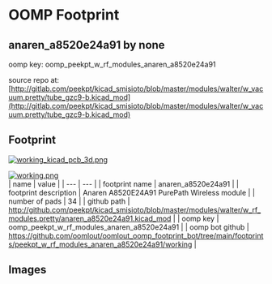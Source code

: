 # OOMP Footprint  
## anaren_a8520e24a91  by none  
  
oomp key: oomp_peekpt_w_rf_modules_anaren_a8520e24a91  
  
source repo at: [http://gitlab.com/peekpt/kicad_smisioto/blob/master/modules/walter/w_vacuum.pretty/tube_gzc9-b.kicad_mod](http://gitlab.com/peekpt/kicad_smisioto/blob/master/modules/walter/w_vacuum.pretty/tube_gzc9-b.kicad_mod)  
## Footprint  
  
[![working_kicad_pcb_3d.png](working_kicad_pcb_3d_600.png)](working_kicad_pcb_3d.png)  
  
[![working.png](working_600.png)](working.png)  
| name | value | 
| --- | --- | 
| footprint name | anaren_a8520e24a91 | 
| footprint description | Anaren A8520E24A91 PurePath Wireless module | 
| number of pads | 34 | 
| github path | http://github.com/peekpt/kicad_smisioto/blob/master/modules/walter/w_rf_modules.pretty/anaren_a8520e24a91.kicad_mod | 
| oomp key | oomp_peekpt_w_rf_modules_anaren_a8520e24a91 | 
| oomp bot github | https://github.com/oomlout/oomlout_oomp_footprint_bot/tree/main/footprints/peekpt_w_rf_modules_anaren_a8520e24a91/working | 
## Images  
